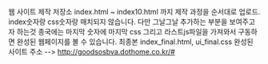 웹 사이트 제작 저장소
index.html ~ index10.html 까지 제작 과정을 순서대로 업로드.
index숫자랑 css숫자랑 매치되지 않습니다. 다만 그날그날 추가하는 부분을 보여주고자 하는것 
종국에는 마지막 숫자에 마지막 css 그리고 라스트js파일을 가져와서 구동하면 완성된 웹페이지를 볼 수 있습니다.
최종본 index_final.html, ui_final.css
완성된 사이트 주소 --> http://goodsosbva.dothome.co.kr/#

